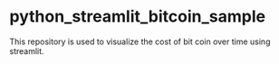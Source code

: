 # python_streamlit_bitcoin_sample
This repository is used to visualize the cost of bit coin over time using streamlit. 
